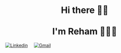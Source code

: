 <h1 align="center"> Hi there 👋🏻 <br><br> I'm Reham 👩🏻‍💻 </h1> 
<a href="https://www.linkedin.com/in/rehamrantisi/"><img src="https://img.shields.io/badge/linkedin%20-%230077B5.svg?&amp;style=for-the-badge&amp;logo=linkedin&amp;logoColor=white" alt="Linkedin"></a> &nbsp; &nbsp;
<a href="mailto:rantisireham19@gmail.com"><img src="https://img.shields.io/badge/Gmail-D14836?style=for-the-badge&logo=gmail&logoColor=white" alt="Gmail"></a>

<!--
**Rrantisi/Rrantisi** is a ✨ _special_ ✨ repository because its `README.md` (this file) appears on your GitHub profile.

Here are some ideas to get you started:

- 🔭 I’m currently working on ...
- 🌱 I’m currently learning ...
- 👯 I’m looking to collaborate on ...
- 🤔 I’m looking for help with ...
- 💬 Ask me about ...
- 📫 How to reach me: ...
- 😄 Pronouns: ...
- ⚡ Fun fact: ...
-->
